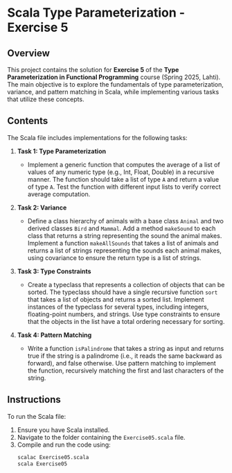# Scala Type Parameterization - Exercise 5

## Overview

This project contains the solution for **Exercise 5** of the **Type Parameterization in Functional Programming** course (Spring 2025, Lahti). The main objective is to explore the fundamentals of type parameterization, variance, and pattern matching in Scala, while implementing various tasks that utilize these concepts.

## Contents

The Scala file includes implementations for the following tasks:

1. **Task 1: Type Parameterization**  
   - Implement a generic function that computes the average of a list of values of any numeric type (e.g., Int, Float, Double) in a recursive manner. The function should take a list of type `A` and return a value of type `A`. Test the function with different input lists to verify correct average computation.

2. **Task 2: Variance**  
   - Define a class hierarchy of animals with a base class `Animal` and two derived classes `Bird` and `Mammal`. Add a method `makeSound` to each class that returns a string representing the sound the animal makes. Implement a function `makeAllSounds` that takes a list of animals and returns a list of strings representing the sounds each animal makes, using covariance to ensure the return type is a list of strings.

3. **Task 3: Type Constraints**  
   - Create a typeclass that represents a collection of objects that can be sorted. The typeclass should have a single recursive function `sort` that takes a list of objects and returns a sorted list. Implement instances of the typeclass for several types, including integers, floating-point numbers, and strings. Use type constraints to ensure that the objects in the list have a total ordering necessary for sorting.

4. **Task 4: Pattern Matching**  
   - Write a function `isPalindrome` that takes a string as input and returns true if the string is a palindrome (i.e., it reads the same backward as forward), and false otherwise. Use pattern matching to implement the function, recursively matching the first and last characters of the string.

## Instructions

To run the Scala file:

1. Ensure you have Scala installed.
2. Navigate to the folder containing the `Exercise05.scala` file.
3. Compile and run the code using:
   ```bash
   scalac Exercise05.scala
   scala Exercise05
